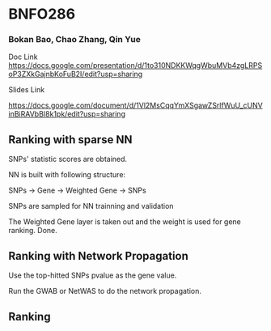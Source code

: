 # BNFO286
### Bokan Bao, Chao Zhang, Qin Yue
Doc Link
https://docs.google.com/presentation/d/1to310NDKKWqgWbuMVb4zgLRPSoP3ZXkGajnbKoFuB2I/edit?usp=sharing

Slides Link

https://docs.google.com/document/d/1Vl2MsCqqYmXSgawZSrlfWuU_cUNVinBiRAVbBI8k1pk/edit?usp=sharing

## Ranking with sparse NN

  SNPs' statistic scores are obtained. 
  
  NN is built with following structure:
  
  SNPs -> Gene -> Weighted Gene -> SNPs
  
  SNPs are sampled for NN trainning and validation
  
  The Weighted Gene layer is taken out and the weight is used for gene ranking. Done.

## Ranking with Network Propagation

  Use the top-hitted SNPs pvalue as the gene value.
  
  Run the GWAB or NetWAS to do the network propagation.


## Ranking
